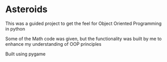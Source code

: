 # Asteroids

This was a guided project to get the feel for Object Oriented Programming in python

Some of the Math code was given, but the functionality was built by me to enhance my understanding of OOP principles

Built using pygame
